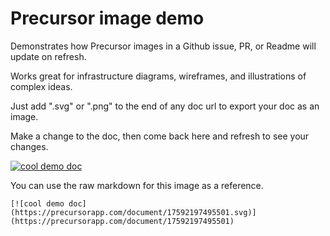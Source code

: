 # Precursor image demo

Demonstrates how Precursor images in a Github issue, PR, or Readme will update on refresh.

Works great for infrastructure diagrams, wireframes, and illustrations of complex ideas.

Just add ".svg" or ".png" to the end of any doc url to export your doc as an image. 

Make a change to the doc, then come back here and refresh to see your changes.

[![cool demo doc](https://precursorapp.com/document/17592197495501.svg)](https://precursorapp.com/document/17592197495501)

You can use the raw markdown for this image as a reference.

```
[![cool demo doc](https://precursorapp.com/document/17592197495501.svg)](https://precursorapp.com/document/17592197495501)
```

